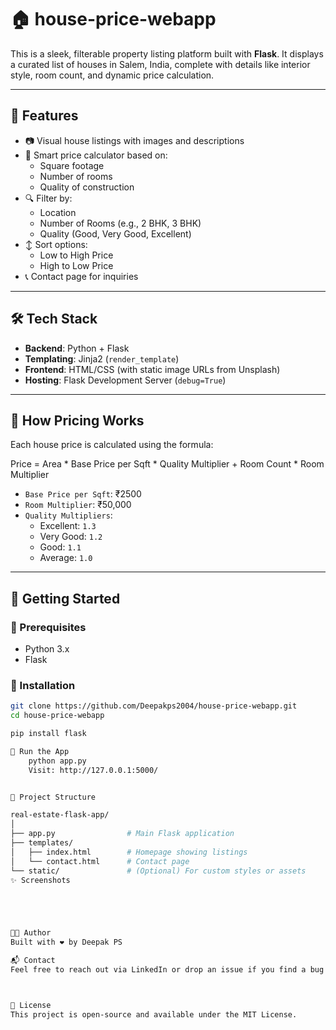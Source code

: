 
# 🏠 house-price-webapp

This is a sleek, filterable property listing platform built with **Flask**. It displays a curated list of houses in Salem, India, complete with details like interior style, room count, and dynamic price calculation.

---

## 🔧 Features

- 📷 Visual house listings with images and descriptions
- 🧠 Smart price calculator based on:
  - Square footage
  - Number of rooms
  - Quality of construction
- 🔍 Filter by:
  - Location
  - Number of Rooms (e.g., 2 BHK, 3 BHK)
  - Quality (Good, Very Good, Excellent)
- ↕️ Sort options:
  - Low to High Price
  - High to Low Price
- 📞 Contact page for inquiries

---

## 🛠️ Tech Stack

- **Backend**: Python + Flask
- **Templating**: Jinja2 (`render_template`)
- **Frontend**: HTML/CSS (with static image URLs from Unsplash)
- **Hosting**: Flask Development Server (`debug=True`)

---

## 🧠 How Pricing Works

Each house price is calculated using the formula:

Price = Area * Base Price per Sqft * Quality Multiplier + Room Count * Room Multiplier


- `Base Price per Sqft`: ₹2500
- `Room Multiplier`: ₹50,000
- `Quality Multipliers`:
  - Excellent: `1.3`
  - Very Good: `1.2`
  - Good: `1.1`
  - Average: `1.0`

---

## 🚀 Getting Started

### 🔹 Prerequisites

- Python 3.x
- Flask

### 🔹 Installation

```bash
git clone https://github.com/Deepakps2004/house-price-webapp.git
cd house-price-webapp

pip install flask

🔹 Run the App
    python app.py
    Visit: http://127.0.0.1:5000/


📁 Project Structure

real-estate-flask-app/
│
├── app.py                # Main Flask application
├── templates/
│   ├── index.html        # Homepage showing listings
│   └── contact.html      # Contact page
└── static/               # (Optional) For custom styles or assets
✨ Screenshots 





🧑‍💻 Author
Built with ❤️ by Deepak PS

📬 Contact
Feel free to reach out via LinkedIn or drop an issue if you find a bug!



📜 License
This project is open-source and available under the MIT License.

